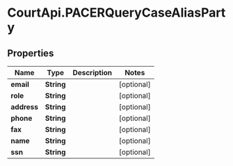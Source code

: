 # CourtApi.PACERQueryCaseAliasParty

## Properties
Name | Type | Description | Notes
------------ | ------------- | ------------- | -------------
**email** | **String** |  | [optional] 
**role** | **String** |  | [optional] 
**address** | **String** |  | [optional] 
**phone** | **String** |  | [optional] 
**fax** | **String** |  | [optional] 
**name** | **String** |  | [optional] 
**ssn** | **String** |  | [optional] 


